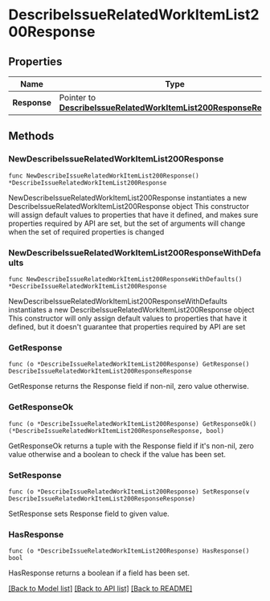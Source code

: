 # DescribeIssueRelatedWorkItemList200Response

## Properties

Name | Type | Description | Notes
------------ | ------------- | ------------- | -------------
**Response** | Pointer to [**DescribeIssueRelatedWorkItemList200ResponseResponse**](DescribeIssueRelatedWorkItemList200ResponseResponse.md) |  | [optional] 

## Methods

### NewDescribeIssueRelatedWorkItemList200Response

`func NewDescribeIssueRelatedWorkItemList200Response() *DescribeIssueRelatedWorkItemList200Response`

NewDescribeIssueRelatedWorkItemList200Response instantiates a new DescribeIssueRelatedWorkItemList200Response object
This constructor will assign default values to properties that have it defined,
and makes sure properties required by API are set, but the set of arguments
will change when the set of required properties is changed

### NewDescribeIssueRelatedWorkItemList200ResponseWithDefaults

`func NewDescribeIssueRelatedWorkItemList200ResponseWithDefaults() *DescribeIssueRelatedWorkItemList200Response`

NewDescribeIssueRelatedWorkItemList200ResponseWithDefaults instantiates a new DescribeIssueRelatedWorkItemList200Response object
This constructor will only assign default values to properties that have it defined,
but it doesn't guarantee that properties required by API are set

### GetResponse

`func (o *DescribeIssueRelatedWorkItemList200Response) GetResponse() DescribeIssueRelatedWorkItemList200ResponseResponse`

GetResponse returns the Response field if non-nil, zero value otherwise.

### GetResponseOk

`func (o *DescribeIssueRelatedWorkItemList200Response) GetResponseOk() (*DescribeIssueRelatedWorkItemList200ResponseResponse, bool)`

GetResponseOk returns a tuple with the Response field if it's non-nil, zero value otherwise
and a boolean to check if the value has been set.

### SetResponse

`func (o *DescribeIssueRelatedWorkItemList200Response) SetResponse(v DescribeIssueRelatedWorkItemList200ResponseResponse)`

SetResponse sets Response field to given value.

### HasResponse

`func (o *DescribeIssueRelatedWorkItemList200Response) HasResponse() bool`

HasResponse returns a boolean if a field has been set.


[[Back to Model list]](../README.md#documentation-for-models) [[Back to API list]](../README.md#documentation-for-api-endpoints) [[Back to README]](../README.md)


